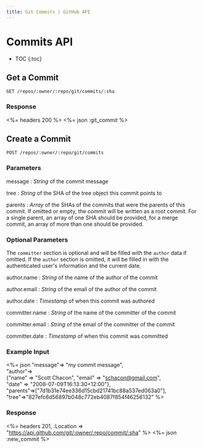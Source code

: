 ```yaml
---
title: Git Commits | GitHub API
---
```


# Commits API

* TOC
{:toc}

## Get a Commit

    GET /repos/:owner/:repo/git/commits/:sha

### Response

<%= headers 200 %>
<%= json :git_commit %>

## Create a Commit

    POST /repos/:owner/:repo/git/commits

### Parameters

message
: _String_ of the commit message

tree
: _String_ of the SHA of the tree object this commit points to

parents
: _Array_ of the SHAs of the commits that were the parents of this
commit.  If omitted or empty, the commit will be written as a root
commit.  For a single parent, an array of one SHA should be provided,
for a merge commit, an array of more than one should be provided.

### Optional Parameters

The `committer` section is optional and will be filled with the `author`
data if omitted. If the `author` section is omitted, it will be filled
in with the authenticated user's information and the current date.


author.name
: _String_ of the name of the author of the commit

author.email
: _String_ of the email of the author of the commit

author.date
: _Timestamp_ of when this commit was authored

committer.name
: _String_ of the name of the committer of the commit

committer.email
: _String_ of the email of the committer of the commit

committer.date
: _Timestamp_ of when this commit was committed

### Example Input

<%= json "message"=> "my commit message", \
    "author"=> \
    {"name" => "Scott Chacon", "email" => "schacon@gmail.com", \
    "date" => "2008-07-09T16:13:30+12:00"}, \
    "parents"=>["7d1b31e74ee336d15cbd21741bc88a537ed063a0"], \
    "tree"=>"827efc6d56897b048c772eb4087f854f46256132" %>

### Response

<%= headers 201,
      :Location => "https://api.github.com/git/:owner/:repo/commit/:sha" %>
<%= json :new_commit %>

